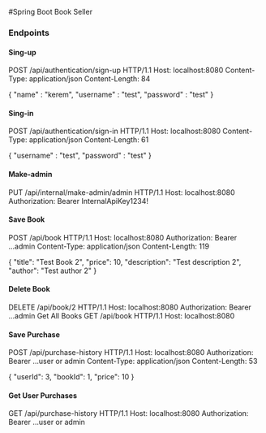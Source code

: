 #Spring Boot Book Seller

### Endpoints

#### Sing-up

POST /api/authentication/sign-up HTTP/1.1
Host: localhost:8080
Content-Type: application/json
Content-Length: 84

{
    "name" : "kerem",
    "username" : "test",
    "password" : "test"
}

#### Sing-in

POST /api/authentication/sign-in HTTP/1.1
Host: localhost:8080
Content-Type: application/json
Content-Length: 61

{
    "username" : "test",
    "password" : "test"
}

#### Make-admin

PUT /api/internal/make-admin/admin HTTP/1.1
Host: localhost:8080
Authorization: Bearer InternalApiKey1234!

#### Save Book

POST /api/book HTTP/1.1
Host: localhost:8080
Authorization: Bearer ...admin
Content-Type: application/json
Content-Length: 119

{
    "title": "Test Book 2",
    "price": 10,
    "description": "Test description 2",
    "author": "Test author 2"
}

#### Delete Book

DELETE /api/book/2 HTTP/1.1
Host: localhost:8080
Authorization: Bearer ...admin
Get All Books
GET /api/book HTTP/1.1
Host: localhost:8080

#### Save Purchase
POST /api/purchase-history HTTP/1.1
Host: localhost:8080
Authorization: Bearer ...user or admin
Content-Type: application/json
Content-Length: 53

{
    "userId": 3,
    "bookId": 1,
    "price": 10
}

#### Get User Purchases

GET /api/purchase-history HTTP/1.1
Host: localhost:8080
Authorization: Bearer ...user or admin
